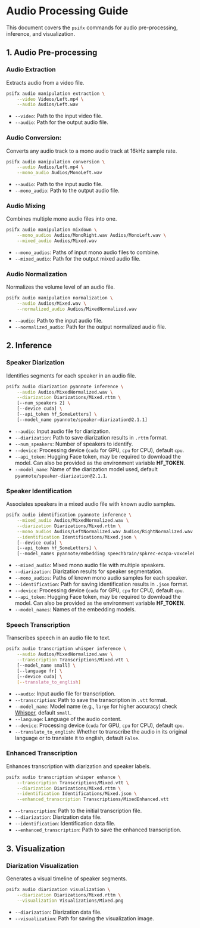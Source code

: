 # Audio Processing Guide

This document covers the `psifx` commands for audio pre-processing, inference, and visualization.

## 1. Audio Pre-processing

### Audio Extraction
Extracts audio from a video file.
```bash
psifx audio manipulation extraction \
    --video Videos/Left.mp4 \
    --audio Audios/Left.wav
```
- `--video`: Path to the input video file.
- `--audio`: Path for the output audio file.


### Audio Conversion:
Converts any audio track to a mono audio track at 16kHz sample rate.
```bash
psifx audio manipulation conversion \
    --audio Audios/Left.mp4 \
    --mono_audio Audios/MonoLeft.wav
```
- `--audio`: Path to the input audio file.
- `--mono_audio`: Path to the output audio file.


### Audio Mixing
Combines multiple mono audio files into one.
```bash
psifx audio manipulation mixdown \
    --mono_audios Audios/MonoRight.wav Audios/MonoLeft.wav \
    --mixed_audio Audios/Mixed.wav
```
- `--mono_audios`: Paths of input mono audio files to combine.
- `--mixed_audio`: Path for the output mixed audio file.

### Audio Normalization
Normalizes the volume level of an audio file.
```bash
psifx audio manipulation normalization \
    --audio Audios/Mixed.wav \
    --normalized_audio Audios/MixedNormalized.wav
```
- `--audio`: Path to the input audio file.
- `--normalized_audio`: Path for the output normalized audio file.

## 2. Inference

### Speaker Diarization
Identifies segments for each speaker in an audio file.
```bash
psifx audio diarization pyannote inference \
    --audio Audios/MixedNormalized.wav \
    --diarization Diarizations/Mixed.rttm \
    [--num_speakers 2] \
    [--device cuda] \
    [--api_token hf_SomeLetters] \
    [--model_name pyannote/speaker-diarization@2.1.1]
```
- `--audio`: Input audio file for diarization.
- `--diarization`: Path to save diarization results in `.rttm` format.
- `--num_speakers`: Number of speakers to identify.
- `--device`: Processing device (`cuda` for GPU, `cpu` for CPU), default `cpu`.
- `--api_token`: Hugging Face token, may be required to download the model. Can also be provided as the environment variable **HF_TOKEN**.
- `--model_name`: Name of the diarization model used, default `pyannote/speaker-diarization@2.1.1`.

### Speaker Identification
Associates speakers in a mixed audio file with known audio samples.
```bash
psifx audio identification pyannote inference \
    --mixed_audio Audios/MixedNormalized.wav \
    --diarization Diarizations/Mixed.rttm \
    --mono_audios Audios/LeftNormalized.wav Audios/RightNormalized.wav \
    --identification Identifications/Mixed.json \
    [--device cuda] \
    [--api_token hf_SomeLetters] \
    [--model_names pyannote/embedding speechbrain/spkrec-ecapa-voxceleb]
``` 
- `--mixed_audio`: Mixed mono audio file with multiple speakers.
- `--diarization`: Diarization results for speaker segmentation.
- `--mono_audios`: Paths of known mono audio samples for each speaker.
- `--identification`: Path for saving identification results in `.json` format.
- `--device`: Processing device (`cuda` for GPU, `cpu` for CPU), default `cpu`.
- `--api_token`: Hugging Face token, may be required to download the model. Can also be provided as the environment variable **HF_TOKEN**.
- `--model_names`: Names of the embedding models.


### Speech Transcription
Transcribes speech in an audio file to text.
```bash
psifx audio transcription whisper inference \
    --audio Audios/MixedNormalized.wav \
    --transcription Transcriptions/Mixed.vtt \
    [--model_name small] \
    [--language fr] \
    [--device cuda] \
    [--translate_to_english] 
```
- `--audio`: Input audio file for transcription.
- `--transcription`: Path to save the transcription in `.vtt` format.
- `--model_name`: Model name (e.g., `large` for higher accuracy) check [Whisper](https://github.com/openai/whisper#available-models-and-languages), default `small`.
- `--language`: Language of the audio content.
- `--device`: Processing device (`cuda` for GPU, `cpu` for CPU), default `cpu`.
- `--translate_to_english`: Whether to transcribe the audio in its original language or to translate it to english, default `False`.

### Enhanced Transcription
Enhances transcription with diarization and speaker labels.
```bash
psifx audio transcription whisper enhance \
    --transcription Transcriptions/Mixed.vtt \
    --diarization Diarizations/Mixed.rttm \
    --identification Identifications/Mixed.json \
    --enhanced_transcription Transcriptions/MixedEnhanced.vtt
```
- `--transcription`: Path to the initial transcription file.
- `--diarization`: Diarization data file.
- `--identification`: Identification data file.
- `--enhanced_transcription`: Path to save the enhanced transcription.

## 3. Visualization

### Diarization Visualization
Generates a visual timeline of speaker segments.
```bash
psifx audio diarization visualization \
    --diarization Diarizations/Mixed.rttm \
    --visualization Visualizations/Mixed.png
```
- `--diarization`: Diarization data file.
- `--visualization`: Path for saving the visualization image.